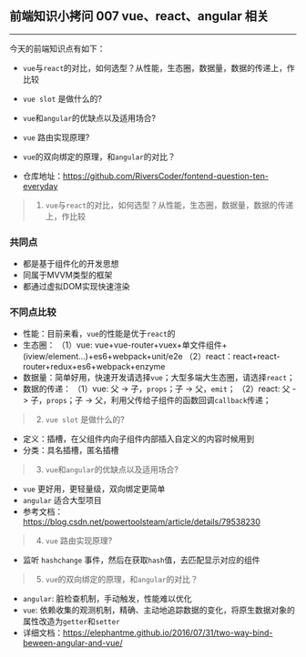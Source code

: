 ## 前端知识小拷问 007 vue、react、angular 相关
---
今天的前端知识点有如下：

* `vue`与`react`的对比，如何选型？从性能，生态圈，数据量，数据的传递上，作比较
*  `vue slot` 是做什么的?
* `vue`和`angular`的优缺点以及适用场合?
* `vue` 路由实现原理?
* `vue`的双向绑定的原理，和`angular`的对比？

* 仓库地址：https://github.com/RiversCoder/fontend-question-ten-everyday

> 1. `vue`与`react`的对比，如何选型？从性能，生态圈，数据量，数据的传递上，作比较

### 共同点

* 都是基于组件化的开发思想
* 同属于MVVM类型的框架
* 都通过虚拟DOM实现快速渲染

### 不同点比较

* 性能：目前来看，`vue`的性能是优于`react`的
* 生态圈：
    （1）vue: vue+vue-router+vuex+单文件组件+(iview/element…)+es6+webpack+unit/e2e
    （2）react：react+react-router+redux+es6+webpack+enzyme
* 数据量：简单好用，快速开发请选择`vue`；大型多端大生态圈，请选择`react`；
* 数据的传递：
    （1）vue: 父 -> 子，`props`；子 -> 父，`emit`；
    （2）react: 父 -> 子，`props`；子 -> 父，利用父传给子组件的函数回调`callback`传递；

> 2.   `vue slot` 是做什么的?

* 定义：插槽，在父组件内向子组件内部插入自定义的内容时候用到
* 分类：具名插槽，匿名插槽

> 3. `vue`和`angular`的优缺点以及适用场合?

* `vue` 更好用，更轻量级，双向绑定更简单
* `angular` 适合大型项目
* 参考文档：https://blog.csdn.net/powertoolsteam/article/details/79538230

> 4. `vue` 路由实现原理?

* 监听 `hashchange` 事件，然后在获取`hash`值，去匹配显示对应的组件

> 5. `vue`的双向绑定的原理，和`angular`的对比？

* `angular`: 脏检查机制，手动触发，性能难以优化
* `vue`: 依赖收集的观测机制，精确、主动地追踪数据的变化，将原生数据对象的属性改造为`getter`和`setter`
* 详细文档：https://elephantme.github.io/2016/07/31/two-way-bind-beween-angular-and-vue/


